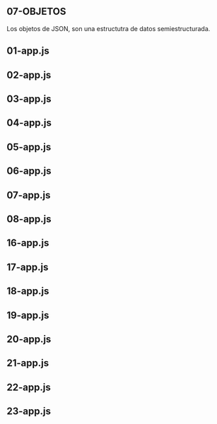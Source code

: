 ## 07-OBJETOS
Los objetos de JSON, son una estructutra de datos semiestructurada.

## 01-app.js
## 02-app.js
## 03-app.js
## 04-app.js
## 05-app.js
## 06-app.js
## 07-app.js
## 08-app.js


## 16-app.js
## 17-app.js
## 18-app.js
## 19-app.js
## 20-app.js
## 21-app.js
## 22-app.js
## 23-app.js